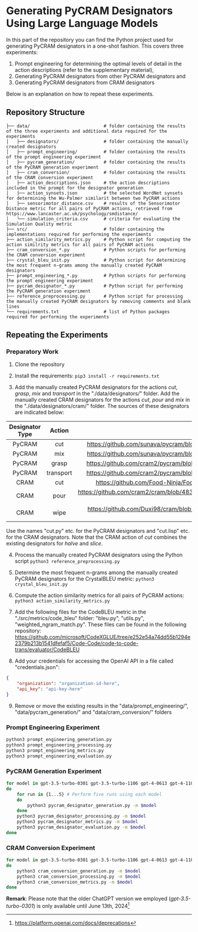 # Generating PyCRAM Designators Using Large Language Models

In this part of the repository you can find the Python project used for generating PyCRAM designators in a one-shot fashion.
This covers three experiments:
1. Prompt engineering for determining the optimal levels of detail in the action descriptions (refer to the supplementary material),
2. Generating PyCRAM designators from other PyCRAM designators and
3. Generating PyCRAM designators from CRAM designators

Below is an explanation on how to repeat these experiments.

## Repository Structure
```
├── data/                            # folder containing the results of the three experiments and additional data required for the experiments
│   ├── designators/                 # folder containing the manually created designators
│   ├── prompt_engineering/          # folder containing the results of the prompt engineering experiment
│   ├── pycram_generation/           # folder containing the results of the PyCRAM generation experiment
│   ├── cram_conversion/             # folder containing the results of the CRAM conversion experiment
│   ├── action_descriptions.json     # the action descriptions included in the prompt for the designator generation
│   ├── action_synsets.json          # the selected WordNet synsets for determining the Wu-Palmer similarit between two PyCRAM actions
│   ├── sensorimotor_distance.csv    # results of the Sensorimotor Distance metric for all pairs of PyCRAM actions, retrieved from https://www.lancaster.ac.uk/psychology/smdistance/
│   └── simulation_criteria.csv      # criteria for evaluating the Simulation Quality metric
├── src/                             # folder containing the implementations required for performing the experiments
├── action_similarity_metrics.py     # Python script for computing the action similrity metrics for all pairs of PyCRAM actions
├── cram_conversion_*.py             # Python scripts for performing the CRAM conversion experiment
├── crystal_bleu_init.py             # Python script for determining the most frequent n-grams among the manually created PyCRAM designators
├── prompt_engineering_*.py          # Python scripts for performing the prompt engineering experiment
├── pycram_designator_*.py           # Python script for performing the PyCRAM generation experiment
├── reference_preprocessing.py       # Python script for processing the manually created PyCRAM designators by removing comments and blank lines
└── requirements.txt                 # list of Python packages required for performing the experiments
```

## Repeating the Experiments

### Preparatory Work

1. Clone the repository

2. Install the requirements: `pip3 install -r requirements.txt`

3. Add the manually created PyCRAM designators for the actions *cut*, *grasp*, *mix* and *transport* in the "./data/designators/" folder.
Add the manually created CRAM designators for the actions *cut*, *pour* and *mix* in the "./data/designators/cram/" folder.
The sources of these designators are indicated below:

| Designator Type | Action    | Source Repository |
|:---------------:|:---------:|:-----------------:|
| PyCRAM          | cut       | https://github.com/sunava/pycram/blob/1b96732c833282f2db9f7db8fb5c81ae216aa4cd/src/pycram/designators/action_designator.py |
| PyCRAM          | mix       | https://github.com/sunava/pycram/blob/1b96732c833282f2db9f7db8fb5c81ae216aa4cd/src/pycram/designators/action_designator.py |
| PyCRAM          | grasp     | https://github.com/cram2/pycram/blob/6e495df2c4b86b20c7c18b92b7a542ce663c67dd/src/pycram/designators/action_designator.py |
| PyCRAM          | transport | https://github.com/cram2/pycram/blob/6e495df2c4b86b20c7c18b92b7a542ce663c67dd/src/pycram/designators/action_designator.py |
| CRAM            | cut       | https://github.com/Food-Ninja/FoodCutting/blob/fb72bd3ac19f6763bb7cab479939a6890b47160f/cutting_action_designator.lisp |
| CRAM            | pour      | https://github.com/cram2/cram/blob/48333421167c2564e91d8af7f3608d0858a3450e/cram_common/cram_mobile_cut_pour_plans/src/cut-pour-designators.lisp |
| CRAM            | wipe      | https://github.com/Duxi98/cram/blob/74317c0b4043f778c2d457669e86fc9b3ee215d6/cram_demos/cram_pr2_wipe_demo/src/wipe-designators.lisp |

Use the names "cut.py" etc. for the PyCRAM designators and "cut.lisp" etc. for the CRAM designators.
Note that the CRAM action of *cut* combines the existing designators for *halve* and *slice*.

4. Process the manually created PyCRAM designators using the Python script `python3 reference_preprocessing.py`

5. Determine the most frequent n-grams among the manually created PyCRAM designators for the CrystalBLEU metric: `python3 crystal_bleu_init.py`

6. Compute the action similarity metrics for all pairs of PyCRAM actions: `python3 action_similarity_metrics.py`

7. Add the following files for the CodeBLEU metric in the "./src/metrics/code_bleu" folder: "bleu.py", "utils.py", "weighted_ngram_match.py".
These files can be found in the following repository: https://github.com/microsoft/CodeXGLUE/tree/e252e54a74dd55b1294e2379b213b1541dfefaf5/Code-Code/code-to-code-trans/evaluator/CodeBLEU

8. Add your credentials for accessing the OpenAI API in a file called "credentials.json":
```json
{
    "organization": "organization-id-here",
    "api_key": "api-key-here"
}
```

9. Remove or move the existing results in the "data/prompt_engineering/", "data/pycram_generation/" and "data/cram_conversion/" folders

### Prompt Engineering Experiment

```bash
python3 prompt_engineering_generation.py
python3 prompt_engineering_processing.py
python3 prompt_engineering_metrics.py
python3 prompt_engineering_evaluation.py
```

### PyCRAM Generation Experiment

```bash
for model in gpt-3.5-turbo-0301 gpt-3.5-turbo-1106 gpt-4-0613 gpt-4-1106-preview # Repeat for all four models
do
    for run in {1...5} # Perform five runs using each model
    do
        python3 pycram_designator_generation.py -m $model
    done
    python3 pycram_designator_processing.py -m $model
    python3 pycram_designator_metrics.py -m $model
    python3 pycram_designator_evaluation.py -m $model
done
```

### CRAM Conversion Experiment

```bash
for model in gpt-3.5-turbo-0301 gpt-3.5-turbo-1106 gpt-4-0613 gpt-4-1106-preview # Repeat for all four models
do
    python3 cram_conversion_generation.py -m $model
    python3 cram_conversion_processing.py -m $model
    python3 cram_conversion_metrics.py -m $model
done
```

**Remark**: Please note that the older ChatGPT version we employed (*gpt-3.5-turbo-0301*) is only available until June 13th, 2024[^1]


[^1]: https://platform.openai.com/docs/deprecations
